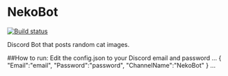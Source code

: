 # NekoBot
[![Build status](https://ci.appveyor.com/api/projects/status/fjlpei28tsfwfd1i?svg=true)](https://ci.appveyor.com/project/dreanor/nekobot)

Discord Bot that posts random cat images.

##How to run:
Edit the config.json to your Discord email and password
...
{  
   "Email":"email",
   "Password":"password",
   "ChannelName":"NekoBot"
}
...